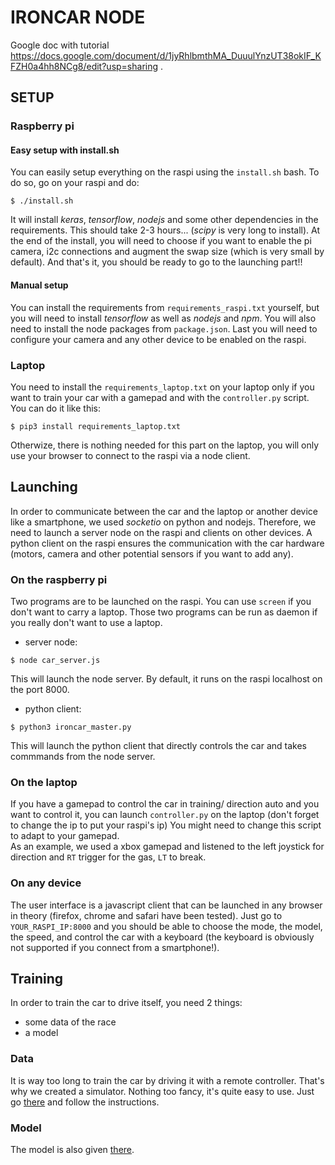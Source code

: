 # IRONCAR NODE

Google doc with tutorial https://docs.google.com/document/d/1jyRhlbmthMA_DuuulYnzUT38okIF_KFZH0a4hh8NCg8/edit?usp=sharing .

## SETUP

### Raspberry pi
#### Easy setup with install.sh

You can easily setup everything on the raspi using the `install.sh` bash. To do so, go on your raspi and do:
```
$ ./install.sh
```

It will install *keras*, *tensorflow*, *nodejs* and some other dependencies in the requirements. This should take 2-3 hours... (*scipy* is very long to install). At the end of the install, you will need to choose if you want to enable the pi camera, i2c connections and augment the swap size (which is very small by default). 
And that's it, you should be ready to go to the launching part!!

#### Manual setup

You can install the requirements from `requirements_raspi.txt` yourself, but you will need to install *tensorflow* as well as *nodejs* and *npm*. You will also need to install the node packages from `package.json`. 
Last you will need to configure your camera and any other device to be enabled on the raspi. 

### Laptop
You need to install the `requirements_laptop.txt` on your laptop only if you want to train your car with a gamepad and with the `controller.py` script. You can do it like this:
```
$ pip3 install requirements_laptop.txt
```
Otherwize, there is nothing needed for this part on the laptop, you will only use your browser to connect to the raspi via a node client. 

## Launching
In order to communicate between the car and the laptop or another device like a smartphone,
we used *socketio* on python and nodejs. Therefore, we need to launch a server node on the raspi
and clients on other devices. A python client on the raspi ensures the communication with the 
car hardware (motors, camera  and other potential sensors if you want to add any).


### On the raspberry pi
Two programs are to be launched on the raspi. You can use `screen` if you don't want to carry 
a laptop. Those two programs can be run as daemon if you really don't want to use a laptop. 

* server node: 
```
$ node car_server.js
``` 
This will launch the node server. By default, it runs on 
the raspi localhost on the port 8000. 
* python client: 
```
$ python3 ironcar_master.py
``` 
This will launch the python client that directly
controls the car and takes commmands from the node server.

### On the laptop
If you have a gamepad to control the car in training/ direction auto and you want to control it, you can launch `controller.py` on the laptop (don't forget to change the ip to put your raspi's ip)
You might need to change this script to adapt to your gamepad.  
As an example, we used a xbox gamepad and listened to the left joystick for direction and `RT` trigger for the gas, `LT` to break. 

### On any device
The user interface is a javascript client that can be launched in any browser in theory 
(firefox, chrome and safari have been tested). Just go to `YOUR_RASPI_IP:8000` and you should be able to 
choose the mode, the model, the speed, and control the car with a keyboard (the keyboard is obviously not supported if you connect from a smartphone!).

## Training

In order to train the car to drive itself, you need 2 things:
- some data of the race
- a model

### Data

It is way too long to train the car by driving it with a remote controller. That's why we created a simulator. Nothing too fancy, it's quite easy to use. Just go [there](https://github.com/vinzeebreak/road_simulator) and follow the instructions.

### Model

The model is also given [there](https://github.com/vinzeebreak/road_simulator).
